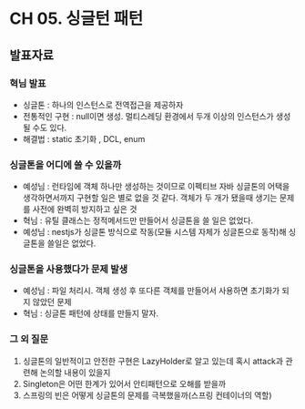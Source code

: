 # CH 05. 싱글턴 패턴

## 발표자료

### 혁님 발표
- 싱글톤 : 하나의 인스턴스로 전역접근을 제공하자
- 전통적인 구현 : null이면 생성. 멀티스레딩 환경에서 두개 이상의 인스턴스가 생성될 수도 있다.
- 해결법 : static 초기화 , DCL, enum

### 싱글톤을 어디에 쓸 수 있을까
- 예성님 : 런타임에 객체 하나만 생성하는 것이므로 이펙티브 자바 싱글톤의 어택을 생각하면서까지 구현할 일은 별로 없을 것 같다. 객체가 두 개가 됐을때 생기는 문제를 사전에 완벽히 방지하고 싶은 것
- 혁님 : 유틸 클래스는 정적메서드만 만들어서 싱글톤을 쓸 일은 없었다.
- 예성님 : nestjs가 싱글톤 방식으로 작동(모듈 시스템 자체가 싱글톤으로 동작)해 싱글톤을 쓸일은 없었다.

### 싱글톤을 사용했다가 문제 발생
- 예성님 : 파일 처리시. 객체 생성 후 또다른 객체를 만들어서 사용하면 초기화가 되지 않았던 문제
- 혁님 : 싱글톤 패턴에 상태를 만들지 말자.

### 그 외 질문
1. 싱글톤의 일반적이고 안전한 구현은 LazyHolder로 알고 있는데 혹시 attack과 관련해 논의할 내용이 있을지
2. Singleton은 어떤 한계가 있어서 안티패턴으로 오해를 받을까
3. 스프링의 빈은 어떻게 싱글톤의 문제를 극복했을까(스프링 컨테이너의 역할)
